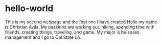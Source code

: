 # hello-world
This is my second webpage and the first one I have created
Hello my name is Christian Avila. My passions are working out, hiking, spending time with friends, creating things, traveling, and game. My major is buisness management and I go to Cal State LA.
